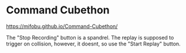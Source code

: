 # Command Cubethon
 
https://mifobu.github.io/Command-Cubethon/

The "Stop Recording" button is a spandrel. 
The replay is supposed to trigger on collision, however, it doesnt, so use the "Start Replay" button.
